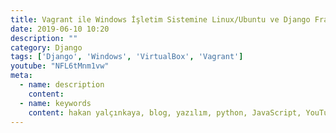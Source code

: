 ```yaml
---
title: Vagrant ile Windows İşletim Sistemine Linux/Ubuntu ve Django Framework Kurulumu Nasıl Yapılır?
date: 2019-06-10 10:20
description: ""
category: Django
tags: ['Django', 'Windows', 'VirtualBox', 'Vagrant']
youtube: "NFL6tMnm1vw"
meta:
  - name: description
    content: 
  - name: keywords
    content: hakan yalçınkaya, blog, yazılım, python, JavaScript, YouTube, vue, vuepress, jamstack, staticgen, github, github pages, linux, file manager, mac os, django, vagrant, virtualbox
---
```

<Title/>

## Hemen Hazırladığım Videoyu İzlemek İstersen;
<Youtube/>

Eğer Django Framework kullanıyorsan, ister Windows'ta çalışın istersen de macOS'ta çalışın günün sonunda projeniz Linux ortamında kurulacak ve çalıştırılacaktır. Bu yüzden Linux ile bilginin olması ve tüm ortamının Linux'te olması kodların yayına alındığında sana avantaj sağlayacaktır. 

Windows kullananlar ayrıca bazen performans sorunları yaşadıklarını da iletiyor. Bu sorun yine Windows işletim sisteminin uyumsuzluğundan kaynaklanıyor. Peki biz Windows'ta çalışırken Linux'te projemizi nasıl aynı anda ayaklandırıp çalıştırabileceğiz? Sorunun yanıtı [Vagrant](https://www.vagrantup.com/)..

## Başlamadan Önce
### Vagrant'a Neden İhtiyacımız Var?
Eğer Windows işletim sisteminde Vagrant yüklü değilse ve Linux işletim sistemine ait bir dağıtımı sanal olarak kurmak istersen VirtualBox ile kurabilirsin. Ama kurulumu yaptıktan sonra dosyaların senkron edilmesi ve ortamın kurulması çok vaktini alabilir. 

Eğer Vagrant ile çalışacak olursan Vagrant bilgisayarının sanki uzantısıymış gibi Linux'i çalıştırır, proje dosyalarını entegre eder ve daha az komut kullanarak sistemini oluşturabilir/yönetebilirsin.

Özellikle Laravel Framework'ünün Vagrant'ı kullanmasıyla birlikte Vagrant çok popüler olmuştur. [Laravel Homestead](https://laravel.com/docs/5.8/homestead) sayfasından bakacak olursan Laravel senin hızlıca sistemini kurabilmen ve Framework'ü ayağa kaldırman için gerekli altyapıyı yapmış ve dökümanının içine de eklemiş.. Neden Django böyle yapmamış diye soracak olursan inan bende bilmiyorum ama beraber bu sorunu çözeceğiz ;)


### Gerekli Ortamın Kurulumu:
Yazının devamına devam etmeden önce minimumda 4 uygulamayı kurmuş olman gerekiyor. Bunlar:
1. [Visual Studio Code](https://code.visualstudio.com/) veya sevdiğin başka bir editör
2. [Git-SCM](https://git-scm.com/). Özellikle Git BASH'i kullanmak için Git'in kurulu olması bizim için önemli.
3. [VirtualBox](https://www.virtualbox.org/wiki/Downloads). Vagrant'ın çalışması için sanallaştırma altyapısı gerekmektedir. VirtualBox dışında başka sanallaştırma uygulamalarına da destek veriyor Vagrant ama VirtualBox ücretsiz ve kullanımı kolay olduğu için tercih ediyorum.
4. [Vagrant](https://www.vagrantup.com/downloads.html). Sonunda Vagrant'ı kurabilirsin :) 

> Kurulumları tamamladıysan şimdi Vagrant üzerine Ubuntu Server yüklemeye ve ortamımızı hazırlamaya başlayabiliriz.

## Django Projemizin Vagrant ile Hazırlanması
Aslında işlem adımlarına bakacak olursak işlemler çok kolay ama ilk başta zorlanabiliriz..
1. Proje klasörünü oluştur ve Git Bash ile içine gir
2. **Vagrantfile** oluştur ve düzenle
3. **vagrant up** ile işletim sistemini aç
4. **pip**'i güncelle
5. **virtualenv** kur
6. **virtualenv**'yi aktif et
7. **django** kur
8. **django** projesi oluştur
9. **django** projesini çalıştır :)

Şimdi bu adımları yapmaya başlayalım..

### 1. Proje Klasörünü Oluşturmak
Git Bash'i açtıktan sonra açtığımız siyah ekranda(terminal) aşağıdaki komutları yazabiliriz. 

> Not: # ile yazdığım yerler kullandığımız komutların açıklamalarıdır..

```bash
# kullanıcımızın home klasörüne girmek için: 
cd ~
# tilda(~) işareti türkçe klavyelerde genellikle alt-gr ile birlikte ü tuşuna basarak çıkartılır.

pwd
# /c/Users/hy gibi bir klasör bilgisi alabilirsiniz.
# pwd olduğumuz klasörün neresi olduğunu ekrana yazdırır.. 
# nerede olduğunu bilmek önemldir ;)

mkdir Sites
# Sites adlı bir klasör oluşturduk. Birkez oluşturduğun klasörü tekrar oluşturmamaya çalış ;)

cd Sites
# Sites klasörüne girdik.

mkdir hy_blog
# hy_blog adlı bir klasörü terminalden oluşturduk. 
# Bunu normalde gidip Windows Explorer içinden de yapabilirdin 
# ama madem Linux dünyasına giriş yapmaya çalışıyoruz o zaman komutları elle yazalım..

cd hy_blog
# hy_blog klasörüne giriş yaptık.

pwd
# eğer pwd yazarsan bulunduğun path bilgisinin 
# /c/Users/kullaniciadin/Sites/hy_blog gibi olduğunu görebilirsin. 
# Eğer değilse o zaman adımlara dikkat..
```

Harika.. artık ~/Sites/hy_blog klasörümüz oluştu ve proje klasörümüzün içindeyiz..

### 2. Vagrantfile oluşturmak ve Vagrant ile İlgili İlk Hazırlıklar
Vagrant, kendi içinde bulundurduğu imajlara Box demektedir. Oluşturulan Box'lar Ubuntu gibi firmalar tarafından oluşturulduğu gibi aynı zamanda kişiler tarafından oluşturulabilir ve çalışmaya hazır ortamlar sunulmuş olabilir. Örneğin Laravel Framework'ü hazır bir box bulundurur ve projeni hemen aktive edebilirsin. Biz ise tüm işi elle yapacağız.. 
Tüm Box'ları incelemek için:
https://app.vagrantup.com/boxes/search

Biz terminaldeyken hemen işlemlere devam edelim. En son Git Bash açıktı ve kendi proje klasörümüzdeydik.. [Ubuntu 18.04 LTS](https://app.vagrantup.com/ubuntu/boxes/bionic64) sürümünü initial etmek için:

```bash
vagrant init ubuntu/bionic64

# yukarıdaki komutu çalıştırman yeterli..

ls
# Eğer herşey yolundaysa ls dosyaları listeler
# Vagrantfile dosyasını görmüş olman gerekir. 
```

Git Bash ile Vagrantfile'ı oluşturduysak bu dosyayı güncelleyerek biz de bir satır ekleyeceğiz. Vagrantfile dosyasını herhangi bir editörde açarak aşağıdaki satırı bulup altına yeni bir satır eklemeni istiyorum. Vagrantfile içinde 80 portunu 8000 portuna yönlendir gibi bir ayar var. Biz ise kendi bilgisayarımızdaki 8000 portunu Vagrant içindeki 8000 portuna bağlayacak konfigürasyonu yazacağız..

```bash
# config.vm.network "forwarded_port", guest: 80, host: 8080

# yukarıdaki satırda guest yani Vagrant ile çalışan işletim sisteminin 80 portunu bizim işletim sistemimizde 8080 portuna yönlendireceğini söylüyor..
# biz ise 8000 portunun 8000 portuna yönlendireceğiz Django için

# yukarıdaki satırdan # işaretini kaldırdıktan sonra rakamları 8000 olarak düzelt..

config.vm.network "forwarded_port", guest: 8000, host: 8000
# kaydetmeyi unutma ;)
```

Harika.. Vagrantfile dosyamız güncellendiğine göre artık sistemimizi açmaya hazırız.

### 3. vagrant up ile Sistemin Çalıştırılması/Sunucunun Açılması

```bash
# proje klasörümüzde Git Bash içerisinde:

vagrant up
# Vagrantfile ile birlikte proje klasörümüz hazırlanarak Ubuntu 18 içerisinde çalışmaya başlayacak.

vagrant ssh 
# vagrant ssh ile sunucumuza ulaşıp artık pip güncelleme ve
# diğer işlemlere geçebiliriz.

# eğer ssh ile giriş yaptıysak artık Linux/Ubuntu işletim sisteminin içinde olduğumuzu görebiliriz.
# vagrant@ubuntu-bionic:~$
# yukarıda yazanlara bakacak olursak
# kullanici@servername:klasor(~)user($)
# $ -> superuser olmayan kullanıcı, # ise superuser
# tilda (~) kullanıcının home klasöründe olduğumuzu belirtir
```

### 4. PIP - Python Paket Yükleyicisinin Yüklenmesi ve Güncellenmesi

Ubuntu 18 içerisinde python3 kurulu olarak gelmektedir. Biz ise pip paket yükleyicisini ilk önce kurup daha sonra sürümünü güncelleyeceğiz.

```bash

# vagrant@ubuntu-bionic:~$ içerisinde
sudo apt update
# sudo(superuser do) paket dosyalarını güncelle..

sudo apt install python3-pip
# python3 için pip paket yükleyicisini yükle
# yüklemek istiyormusunuz yazısı geldiğinde Y yazıp enter tuşuna basman lazım.

pip3 --version
# pip3 ün versiyonunu kontrol ettik.

pip3 install --upgrade pip
# pip sürümünü güncelledik.
# şimdi sunucumuzu kapatıp tekrar açacağız

exit
# ssh bağlantısını kapattık ve proje klasörümüze geri geldik

vagrant halt
# vagrant sunucumuzu kapatır

vagrant up
# vagrant sunucumuzu açar

# veya vagrant reload ile bu işlemi yapabilirdin ;)

# sunucu açıldıktan sonra tekrar:
vagrant ssh
# vagrant ssh ile sunucumuza tekrar bağlantık
```

### 5. virtualenv Kurulumu
**virtualenv** python projelerinde sanal ortam oluşturmak için çok önemlidir. Eğer projelerimizi python sanal ortamına taşımazsak birçok karmaşa ile karşılaşabiliriz. İstemediğimiz versiyon güncellemeleri ve paket uyumsuzlukları gibi birçok durum olabilir.

Virtualenv kurulumu için Git Bash içerisinde sunucumuza ssh ile bağlandıktan sonra:

```bash
pip3 install virtualenv --user
# virtualenv kur

virtualenv --version
# virtualenv versiyonunu kontrol et.
```

### 6. virtualenv ile Python Sanal Ortamının Oluşturulması ve Aktif Edilmesi

Sanal sunucu kurmuştuk, niye sanal ortam kuruyoruz tekrar? Biliyorum :) bu soru hemen aklına gelmiştir. VirtualBox bilgisayarımız içerisinde sanal olarak başka işletim sistemleri kurmak için kullandığımız altyapı. Çoğu yazılım dili ise kendi paketlerini kurmak için paket yöneticisine ihtiyaç duyar. Python'daki paket yöneticisi **PIP**. PIP ile işletim sistemi bazlı veya Python Sanal Ortamı bazında da tekrar tekrar aynı paketin farklı versiyonlarını kurabiliriz. Neden farklı versiyonlara ihtiyacım olsun ki? diye soracak olursan yaptığın projenin stabil çalışması için versiyon kontrolü ve izolasyon çok önemlidir. Her proje kendi ortamında durduğunda daha verimli çalışabiliriz. Virtualenv bize bu ortamı hazırlamak için gerekli altyapıyı sunuyor diye yanıt verebilirim.

#### Virtualenv ile Python Sanal Ortamının Hazırlanması
```bash
virtualenv -p python3 ~/env
# kullanıcının home klasörü altında env klasörünün içine python3 ile python ortamını hazırla..
# not: bu işlemi her proje için bir kez yapacaksın. 
# Ortam oluşturulduktan sonra tekrar tekrar oluşturmaya ihtiyacın yok..
```

#### Virtualenv'nin aktif edilmesi
Virtualenv ile ortamı hazırladın ama aktif etmen gerekiyor..

```bash
source ~/env/bin/activate
# env içindeki yapıyı aktive et..

# eğer herşey yolundaysa
# (env) vagrant@ubuntu-bionic:~$ solda env yazısını göreceğiz.
```
Eğer env yazısını terminal ekranında görüyorsan artık pip ile sanal ortama paketlerimizi yükleyebiliriz.


### 7. Django Kur
Git Bash içerisinde sunucuya halen bağlıyız ve artık pip ile env içerisine django kurabiliriz.

```bash
pip install django
# pip ile django paketi env içerisine eklenir

pip freeze
# yüklü olan paket listesini gösterir
```


### 8. Django Projesi Oluştur
Django paketi Env içerisine yüklendi, şimdi django-admin ile projemizi oluşturabiliriz.. Ama doğru klasörde olduğumuza emin olmamız gerekiyor. Vagrant ilk ayarlarında projemizi /vagrant klasörüne senkronize ediyor.

```bash
# 1. Proje klasörüne gel..
cd /vagrant
# proje klasörümüze geldik
pwd
# pwd ile /vagrant klasöründe olduğumuzu doğruladık


# 2. Django Projesi oluştur
django-admin startproject hy_blog
# hy_blog isimli django projesini oluştur.. bu ismi değiştirebilirsin ;)

# 3. Django proje klasörünün sonuna _dj ekle
# bu adımı yapmak zorunda değilsin
# amacım django projesinin olduğu klasörü 
# daha rahat ayırt edebilmek..
mv /vagrant/hy_blog /vagrant/hy_blog_dj

ls
# dosyaları listele
```

### 9. Django Projesini Çalıştır :)

Projemiz oluştuğuna göre artık **manage.py** dosyasının olduğu klasöre gidip projemizi çalıştırabiliriz..

```bash
cd hy_blog_dj 
# veya isim değiştirmediysen
cd hy_blog # dikkat ! proje klasörünün içinde bu isimli bir klasör daha var.. 
# bu yüzden iki kez klasöre girme, her adımda ls komutuyla dosyaları listele..

python manage.py runserver 0:8000
# django projemizi 8000 portuyla çalıştırdık.

```

::: warning Browser içerisinde projeni açabilirsin ;)
Artık kullandığın browser içerisinde:

http://localhost:8000

yazarak artık django projene ulaşabilirsin.
:::

Harika.. herşey buraya kadar :) vagrant ile birlikte Ubuntu içerisinde projemizi kurduk ve çalıştırdık. Güzel projeler oluşturup GitHub'a ekle ve arada mesaj atmayı unutma. 


Başarılar dilerim ;)